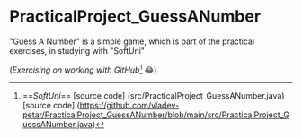 # PracticalProject_GuessANumber
"Guess A Number" is a simple game, which is part of the practical exercises, in studying with "SoftUni" 

(*Exercising on working with GitHub*[^1] :joy:)





[^1]:==*SoftUni*==
[source code] (src/PracticalProject_GuessANumber.java)
[source code] (https://github.com/vladev-petar/PracticalProject_GuessANumber/blob/main/src/PracticalProject_GuessANumber.java)

